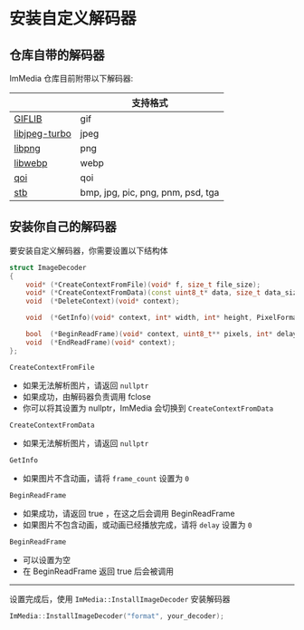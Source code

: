 # 安装自定义解码器

## 仓库自带的解码器

ImMedia 仓库目前附带以下解码器:

|                                                                 | 支持格式                          |
| --------------------------------------------------------------- | --------------------------------- |
| [GIFLIB](https://giflib.sourceforge.net/)                       | gif                               |
| [libjpeg-turbo](https://github.com/libjpeg-turbo/libjpeg-turbo) | jpeg                              |
| [libpng](http://www.libpng.org/pub/png/libpng.html)             | png                               |
| [libwebp](https://github.com/webmproject/libwebp)               | webp                              |
| [qoi](https://github.com/phoboslab/qoi)                         | qoi                               |
| [stb](https://github.com/nothings/stb)                          | bmp, jpg, pic, png, pnm, psd, tga |

## 安装你自己的解码器

要安装自定义解码器，你需要设置以下结构体

```cpp
struct ImageDecoder
{
    void* (*CreateContextFromFile)(void* f, size_t file_size);
    void* (*CreateContextFromData)(const uint8_t* data, size_t data_size);
    void  (*DeleteContext)(void* context);

    void  (*GetInfo)(void* context, int* width, int* height, PixelFormat* format, int* frame_count);

    bool  (*BeginReadFrame)(void* context, uint8_t** pixels, int* delay);
    void  (*EndReadFrame)(void* context);
};
```

`CreateContextFromFile`
- 如果无法解析图片，请返回 `nullptr`
- 如果成功，由解码器负责调用 fclose
- 你可以将其设置为 nullptr，ImMedia 会切换到 `CreateContextFromData`

`CreateContextFromData`
- 如果无法解析图片，请返回 `nullptr`

`GetInfo`
- 如果图片不含动画，请将 `frame_count` 设置为 `0`

`BeginReadFrame`
- 如果成功，请返回 true ，在这之后会调用 BeginReadFrame
- 如果图片不包含动画，或动画已经播放完成，请将 `delay` 设置为 `0`

`BeginReadFrame`
- 可以设置为空
- 在 BeginReadFrame 返回 true 后会被调用

---

设置完成后，使用 `ImMedia::InstallImageDecoder` 安装解码器

```cpp
ImMedia::InstallImageDecoder("format", your_decoder);
```

